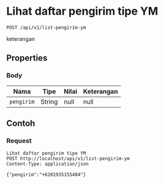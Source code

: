 # Lihat daftar pengirim tipe YM
```http
POST /api/v1/list-pengirim-ym
```
keterangan
## Properties
### Body
Nama | Tipe | Nilai | Keterangan
--- | --- | --- | ---
<code>pengirim</code> | String | null | null
## Contoh
### Request
```http
Lihat daftar pengirim tipe YM
POST http://localhost/api/v1/list-pengirim-ym
Content-Type: application/json

{"pengirim":"+6281935155404"}
```
